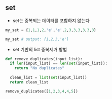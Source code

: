 ## set
* set는 중복되는 데이터를 포함하지 않는다

```python
my_set = {1,1,1,2,'e','e',2,3,3,3,3,3,3}

my_set # output: {1,2,3,'e'}
```

* set 기반의 list 중복제거 방법

```python
def remove_duplicates(input_list):
  if len(input_list) == len(set(input_list)):
    return "No duplicates"
    
  clean_list = list(set(input_list))
  return clean_list

remove_duplicates([1,2,3,4,4,5])
```
